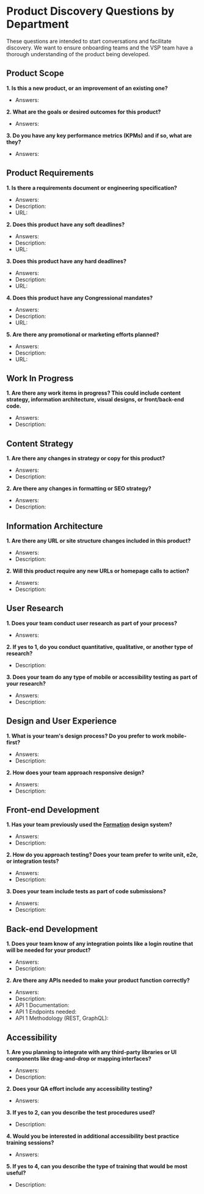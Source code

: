 # Product Discovery Questions by Department

These questions are intended to start conversations and facilitate discovery. We
want to ensure onboarding teams and the VSP team have a thorough understanding
of the product being developed.

## Product Scope

**1. Is this a new product, or an improvement of an existing one?**

- Answers:

**2. What are the goals or desired outcomes for this product?**

- Answers:

**3. Do you have any key performance metrics (KPMs) and if so, what are they?**

- Answers:

## Product Requirements

**1. Is there a requirements document or engineering specification?**

- Answers:
- Description:
- URL:

**2. Does this product have any soft deadlines?**

- Answers:
- Description:
- URL:

**3. Does this product have any hard deadlines?**

- Answers:
- Description:
- URL:

**4. Does this product have any Congressional mandates?**

- Answers:
- Description:
- URL:

**5. Are there any promotional or marketing efforts planned?**

- Answers:
- Description:
- URL:

## Work In Progress

**1. Are there any work items in progress? This could include content strategy,
   information architecture, visual designs, or front/back-end code.**

- Answers:
- Description:

## Content Strategy

**1. Are there any changes in strategy or copy for this product?**

- Answers:
- Description:

**2. Are there any changes in formatting or SEO strategy?**

- Answers:
- Description:

## Information Architecture

**1. Are there any URL or site structure changes included in this product?**

- Answers:
- Description:

**2. Will this product require any new URLs or homepage calls to action?**

- Answers:
- Description:

## User Research

**1. Does your team conduct user research as part of your process?**

- Answers:

**2. If yes to 1, do you conduct quantitative, qualitative, or another type of
   research?**

- Description:

**3. Does your team do any type of mobile or accessibility testing as part of your
   research?**

- Answers:
- Description:

## Design and User Experience

**1. What is your team's design process? Do you prefer to work mobile-first?**

- Answers:
- Description:

**2. How does your team approach responsive design?**

- Answers:
- Description:

## Front-end Development

**1. Has your team previously used the
   [Formation](https://github.com/department-of-veterans-affairs/veteran-facing-services-tools)
   design system?**

- Answers:
- Description:

**2. How do you approach testing? Does your team prefer to write unit, e2e, or
   integration tests?**

- Answers:
- Description:

**3. Does your team include tests as part of code submissions?**

- Answers:
- Description:

## Back-end Development

**1. Does your team know of any integration points like a login routine that will
   be needed for your product?**

- Answers:
- Description:

**2. Are there any APIs needed to make your product function correctly?**

- Answers:
- Description:
- API 1 Documentation:
- API 1 Endpoints needed:
- API 1 Methodology (REST, GraphQL):

## Accessibility

**1. Are you planning to integrate with any third-party libraries or UI
   components like drag-and-drop or mapping interfaces?**

- Answers:
- Description:

**2. Does your QA effort include any accessibility testing?**

- Answers:

**3. If yes to 2, can you describe the test procedures used?**

- Description:

**4. Would you be interested in additional accessibility best practice training
   sessions?**

- Answers:

**5. If yes to 4, can you describe the type of training that would be most useful?**

- Description:
